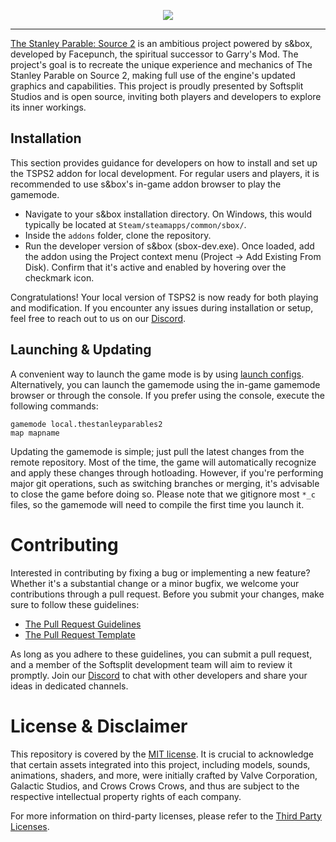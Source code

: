 <p align="center">
	<img src="https://github-production-user-asset-6210df.s3.amazonaws.com/86578963/278288542-30594382-a878-454c-8817-fbada7c94d41.png">
</p>
<hr>

[The Stanley Parable: Source 2](https://asset.party/softsplit/thestanleyparables2) is an ambitious project powered by s&box, developed by Facepunch, the spiritual successor to Garry's Mod. The project's goal is to recreate the unique experience and mechanics of The Stanley Parable on Source 2, making full use of the engine's updated graphics and capabilities. This project is proudly presented by Softsplit Studios and is open source, inviting both players and developers to explore its inner workings.

## Installation

This section provides guidance for developers on how to install and set up the TSPS2 addon for local development. For regular users and players, it is recommended to use s&box's in-game addon browser to play the gamemode.

- Navigate to your s&box installation directory. On Windows, this would typically be located at `Steam/steamapps/common/sbox/`.
- Inside the `addons` folder, clone the repository.
- Run the developer version of s&box (sbox-dev.exe). Once loaded, add the addon using the Project context menu (Project -> Add Existing From Disk). Confirm that it's active and enabled by hovering over the checkmark icon.

Congratulations! Your local version of TSPS2 is now ready for both playing and modification. If you encounter any issues during installation or setup, feel free to reach out to us on our [Discord](https://discord.gg/GaGFHFttAC).

## Launching & Updating

A convenient way to launch the game mode is by using [launch configs](https://github-production-user-asset-6210df.s3.amazonaws.com/86578963/278296336-5e067d30-0808-4112-8fa4-1972ec596145.png). Alternatively, you can launch the gamemode using the in-game gamemode browser or through the console. If you prefer using the console, execute the following commands:
```
gamemode local.thestanleyparables2
map mapname
```

Updating the gamemode is simple; just pull the latest changes from the remote repository. Most of the time, the game will automatically recognize and apply these changes through hotloading. However, if you're performing major git operations, such as switching branches or merging, it's advisable to close the game before doing so. Please note that we gitignore most ``*_c`` files, so the gamemode will need to compile the first time you launch it.

# Contributing

Interested in contributing by fixing a bug or implementing a new feature? Whether it's a substantial change or a minor bugfix, we welcome your contributions through a pull request. Before you submit your changes, make sure to follow these guidelines:
- [The Pull Request Guidelines](https://github.com/Softsplit/TSP-Source-2/blob/main/.github/CONTRIBUTING.md)
- [The Pull Request Template](https://github.com/Softsplit/TSP-Source-2/blob/main/.github/PULL_REQUEST_TEMPLATE.md)

As long as you adhere to these guidelines, you can submit a pull request, and a member of the Softsplit development team will aim to review it promptly. 
Join our [Discord](https://discord.gg/GaGFHFttAC) to chat with other developers and share your ideas in dedicated channels.

# License & Disclaimer

This repository is covered by the [MIT license](https://github.com/Softsplit/TSP-Source-2/blob/main/LICENSE.md). It is crucial to acknowledge that certain assets integrated into this project, including models, sounds, animations, shaders, and more, were initially crafted by Valve Corporation, Galactic Studios, and Crows Crows Crows, and thus are subject to the respective intellectual property rights of each company.

For more information on third-party licenses, please refer to the [Third Party Licenses](https://github.com/Softsplit/TSP-Source-2/blob/main/thirdpartylicenses.md).
